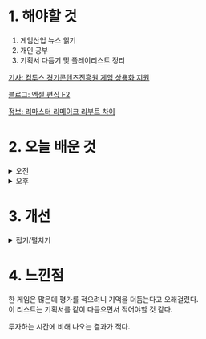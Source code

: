 
# 1. 해야할 것

1. 게임산업 뉴스 읽기 
2. 개인 공부  
3. 기획서 다듬기 및 플레이리스트 정리

[기사: 컴투스 경기콘텐츠진흥원 게임 상용화 지원](https://www.gamemeca.com/view.php?gid=1748227)

[블로그: 엑셀 편집 F2](https://m.blog.naver.com/micrmm/220375058471)

[정보: 리마스터 리메이크 리부트 차이](https://bbs.ruliweb.com/ps/board/300421/read/25931421)

# 2. 오늘 배운 것

<details>
<summary>오전</summary>

## 오늘의 뉴스
![image](https://github.com/JM94Ent/TIL-WIL/assets/143363550/6bc74f55-c992-4b63-9262-559c2e093ab2)

- 다방면으로 게임이라는 콘텐츠에 투자하는게 보여서 좋다.\
  나도 게임을 출시한다고 하면 저렇게 지원을 받을 수 있을테니...


■ 1945 전투기, 방치해서 키워보겠습니다
컴투스가 신작 방치형 슈팅 게임 '전투기 키우기: 스트라이커즈 1945(이하 전투기 키우기)'의 국내 서비스를 시작했습니다. 컴투스 자회사 노바코어가 개발한 '전투기 키우기'는 슈팅과 방치형 RPG가 결합된 모바일 게임으로, 적의 탄막을 피해 전투기를 합성하고 여러 전투기를 수집하는 재미를 강조했습니다.

■ 환상수호전을 이어, '백영웅전' 23일 정식 출시 
2020년 킥스타터 후원 1위 이후 꾸준히 개발을 이어온 래빗앤베어 스튜디오의 '백영웅전'이 23일 공식 출시됐습니다. 백영웅전을 개발한 래빗앤베어 스튜디오는 환상수호전 시리즈를 이끈 개발자들이 다수 모여 개발됐습니다.

■ 23일은 모바일 사전 다운로드, '아스달 연대기' 출시 D-1 
넷마블이 MMORPG '아스달 연대기: 세 개의 세력'의 모바일 사전 다운로드를 23일 오전 11시부터 구글플레이, 애플앱스토어를 통해 시작한다고 밝혔습니다. '아스달 연대기: 세 개의 세력'은 드라마 '아스달 연대기'와 동일한 세계관을 기반으로 아스달, 아고, 무법세력이 아스 대륙을 차지하기 위해 대규모 권력 투쟁을 펼치는 mmorpg입니다.

■ 젠지 이스포츠, 터틀비치와 파트너십 연장
글로벌 이스포츠 기업 젠지 이스포츠(Gen.G Esports)가 글로벌 게이밍 기어 브랜드 터틀비치(Turtle Beach)와의 파트너십을 연장했다고 밝혔습니다. 이지훈 젠지 이스포츠 단장은 "터틀비치와 파트너십 연장을 통해 선수들에게 더욱 몰입감 높은 게이밍 환경을 선사할 수 있게 되어 기쁩니다.

■ 공개채용 '네오플', 신입부터 경력까지 기획부터 사업까지
네오플이 22일부터 5월 12일까지 2024년 신입/경력사원 공개채용을 진행합니다. 해당 분야에 관심이 있다면 경력, 학력, 나이, 성별에 제한 없이 누구나 지원 가능하며, 근무지는 제주와 서울 지역으로 나뉘어 모집이 진행됩니다.

■ '숲'된 아프리카, 주식 종목명도 SOOP으로 바꿔
지난 3월 29일 주주총회를 열고 사명을 '주식회사 숲(SOOP Co., Ltd.)'으로 변경한 아프리카TV가 주식 종목명까지 변경 상장하며 SOOP으로의 전환에 속도를 냈습니다. 실제로 SOOP 측은 아직 아프리카TV라는 이름을 공식 사 용하던 지난 실적발표 방송에서 네이밍 변경은 물론 플랫폼의 개인화, 확장프로그램 활용, 기능적인 부분 개선에 초점을 맞춰 변경해나갈 것을 알렸습니다.

■ 컴투스플랫폼, 경기도 게임사 26곳에 개발 지원 나서
컴투스홀딩스의 자회사 컴투스플랫폼은 경기콘텐츠진흥원이 주최하는 '2024년 게임 상용화 지원 사업'의 운영사로 선정됐다고 23일 밝혔습니다. 컴투스플랫폼 측은 선발된 게임사들에게 컴투스 그룹의 노하우가 집약된 게임 백엔드 서비스 플랫폼(GBaaS) '하이브(Hive)'를 제공해 성공적인 글로벌 시장 공략에 나설 계획을 전했습니다.

■ 왓 더 퍼...ㄴ! '씰WTF' 5월 3일 얼리로 스팀 출격 
캐주얼 파티 게임 '씰WTF'가 오는 5월 3일 스팀에 공식적으로 공개됩니다. 플레이위드는 개발 중인 신작 '씰WTF(Seal: What The Fun)을 오는 5월 3일 스팀에 얼리액세스로 출시합니다.

■ 만화로 먼저, '스텔라 블레이드' 모션 코믹스 공개 
스텔라 블레이드의 초반부 스토리를 미리 만나볼 수 있는 새로운 콘텐츠가 공개됐습니다. 소니 인터랙티브 엔터테인먼트(SIE)는 22일, 시프트업이 개발한 신작 액션 게임 '스텔라 블레이드'의 모션 코믹스를 공개했습니다.  

■ 5월 출시 EA F1 신작, "핸들링, 물리효과 대폭 개선했다"
EA스포츠는 지난 18일, 자사의 레이싱 프랜차이즈 'EA F1'의 신작 트레일러를 공개하고, 정식 출시 일정을 5월 31일로 확정했습니다. EA F1은 레이싱 게임 개발사 코드마스터즈가 제작하는 레이싱 프랜차이즈로, 세계 최고의 드라이버들이 모이는 레이싱 대회 '포뮬러1(F1)'을 기반으로 한 사실적인 레이싱 감각을 특징으로 합니다. 

■ 작혼: 리치 마작, 보드게임으로 구글매출 TOP 10 진입 
'작혼: 리치 마작'이 모바일 게임 시장에서 보드게임으론 이례적으로, 특히 우리나라에서 비교적 생소한 마작으로 구글매출 TOP 10에 진입했습니다.

■ "희망, 절망, 루프" 에픽세븐 개발사 신작 '카제나' 
'에픽세븐'을 선보인 슈퍼크리에이티브의 신작 RPG '카오스 제로 나이트메어(이하 카제나)'가 공식 커뮤니티 오픈과 함께 세계관 영상을 공개하며 게임 알리기에 나섰습니다. 에픽세븐을 선보인 슈퍼크리에이티브의 신작이자 스마일게이트가 글로벌 서브컬처 팬 공략을 내세운 만큼 총괄 디렉터 김형석 대표를 중심으로 개발을 이어가고 있습니다.

■ 확률형 아이템 ‘오류’, 사기죄로 보긴 어렵다
법무법인 화우가 주최하고 한국게임법과정책학회가 후원하는 화우 제2회 게임 대담회 '확률형 아이템의 형사법적 이슈'가 22일, 서울에 위치한 화우 연수원에서 진행됐습니다. 이날 대담회에는 화우 소속 변호사들을  비롯해 게임법 전문가들이 모였으며, 지난 3월 22일부로 시행된 '확률형 아이템 표시의무' 시행 이후 불거진 확률 논란과 관련해 전자상거래법 및 형사법상 사기죄에 해당하는지 여부에 대해 논의하는 자리를 가졌습니다.   

■ 문체부, 게임산업 '진흥' 중장기 계획 5월 발표
문화체육관광부(이하 문체부)는 전병극 제1차관이 22일 한국게임산업협회와 7개 게임사와 함께 국내 게임산업 제2의 도약을 위한 방안을 논의했다고 밝혔습니다. 전병극 차관은 "게임산업의 발전을 위해서는 해외에 비해 제 작 비중이 저조한 콘솔게임에 대한 지원을 확대하고, 창의적인 아이디어들을 갖춘 다양한 인디게임을 집중적으로 육성할 필요가 있다"라며 "문체부는 업계의 진취적인 도전을 정책적으로 적극 지원할 것, 국내 게임산업의 제2의 도약을 위해 업계 현장에 계신 분들의 많은 노력을 부탁드린다"라고 말했습니다.

■ 환경부 홍보대사 위촉 쿵야, '야채 최초'
넷마블 콘텐츠 마케팅 자회사 엠엔비(MNB)의 '쿵야 레스토랑즈'가 환경부 홍보대사에 위촉됐습니다. 탄소중립 실천 홍보대사로 위촉된 '쿵야 레스토랑즈'는 지구의 날 54주년 기념 2024 기후변화주간 행사를 시작으로 콜라보 캠페인을 전개합니다.

■ 지상 최대 광고판에 '페이커', T1-젠지 e스포츠 월드컵 참가
리그 오브 레전드, 오버워치2 등이 새롭게 추가되고 월드컵이라는 이름으로 명칭까지 바꾼 글로벌 e스포츠 대회의 참가 팀 다수가 공개됐습니다. 해당 프로모션은 2024년 여름 리야드에서 처음 열리는 e스포츠 월드컵의 주요 종목과 상금, 대회 개요 등 핵심만을 짧게 담아 소개했습니다.

■ MSI, 레이더&벡터 시리즈 기획전 진행
엠에스아이코리아(대표 공번서)가 11번가에서 최신 14세대 인텔 코어 HX 프로세서 및 RTX 40 고성능 그래픽을 탑재한 프리미엄 게이밍 노트북 레이더&벡터 시리즈 기획전을 진행한다고 밝혔습니다. 이번 기획전 대상 노트북
은 최신 14세대 인텔 코어 HX 시리즈 프로세서를 탑재해 최대 24개의 CPU 코어로 AAA 게임, 멀티태스킹 등 어떤 환경에서도 고성능을 발휘합니다.

■ 공정거래위원회, 엔씨소프트 상대로 '슈퍼계정' 조사
공정거래위원회가 엔씨소프트를 상대로 '슈퍼계정' 조사에 돌입했습니다. 엔씨가 슈퍼계정을 만들어 유저들에게 경쟁심을 유발해 소비를 유도했는지가 쟁점입니다.

■ 나와 계약해줘! '마도카☆마기카' 신작 모바일 게임 발표 
애니메이션 '마법소녀 마도카☆마기카'의 IP를 활용한 신작 모바일 게임이 공개됐습니다. 일본의 게임 개발사 포케라보가 금일(22일) 신작 모바일 게임 '마법소녀 마도카☆마기카 마기아 액세드라(魔法少女まどか☆マギカ Magia Exedra, 이하 마기아 엑세드라)'를 발표했습니다.

■ 젠지-T1 출전, 2024 첫 국제전 'MSI' 세부 정보
라이엇 게임즈가 그 상세 정보를 공개했습니다. 2024 MSI는 오는 5월 1일 개막부터 19일 열리는 결승전까지 중국 청두에 위치한 청두 파이낸셜 시티 공연 예술 센터(Chengdu Financial City Performing Arts Center)에서 모 든 경기가 진행됩니다.

</details>


<details>
<summary>오후</summary>

## 플레이 리스트 정리
![image](https://github.com/JM94Ent/TIL-WIL/assets/143363550/1f6afae7-b495-4b47-bd3a-393e0bbf7e34)

</details>




# 3. 개선


<details>
<summary>접기/펼치기</summary>


</details>



# 4. 느낀점
한 게임은 많은데 평가를 적으려니 기억을 더듬는다고 오래걸렸다.\
이 리스트는 기획서를 같이 다듬으면서 적어야할 것 같다.

투자하는 시간에 비해 나오는 결과가 적다.

